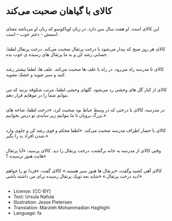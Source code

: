 # کالای با گیاهان صحبت می‌کند

##
این کالای است. او هفت سال سن دارد. در زبان لوباکوسو که زبان او می‌باشد معنای اسمش - دختر خوب – است.

##
کالای هر روز صبح که بیدار می‌شود با درخت پرتقال صحبت می‌کند. درخت پرتقال لطفا، حسابی رشد کن و به ما پرتقال های رسیده ی خوب بده.

##
کالای تا مدرسه راه می‌رود. در راه با علف ها صحبت می‌کند. علف ها، لطفا بیشتر رشد کنید و سبز شوید و خشک نشوید.

##
کالای از کنار گل های وحشی رد می‌شود. گلهای وحشی لطفا، مرتب شکوفه بزنید که من بتوانم شما را در موهایم قرار دهم.

##
در مدرسه، کالای با درختی که در وسط حیاط بود صحبت کرد. «درخت لطفا، شاخه های بزرگ برویان تا ما بتوانیم زیر سایه‌ی تو درس بخوانیم.»

##
کالای با حصار اطراف مدرسه صحبت می‌کند. «لطفا محکم و قوی رشد کن و جلوی وارد شدن افراد بد را بگیر.»

##
وقتی کالای از مدرسه به خانه برگشت، درخت پرتقال را دید. کالای پرسید، «آیا پرتقال هایت هنوز نرسیده ؟»

##
کالای آهی کشید وگفت، «پرتقال ها هنوز سبز هستند.» کالای گفت، «فردا تو را خواهم دید درخت پرتقال.» «شاید بعد تویک پرتقال رسیده برای من داشته باشی!»

##
* License: [CC-BY]
* Text: Ursula Nafula
* Illustration: Jesse Pietersen
* Translation: Marzieh Mohammadian Haghighi
* Language: fa
